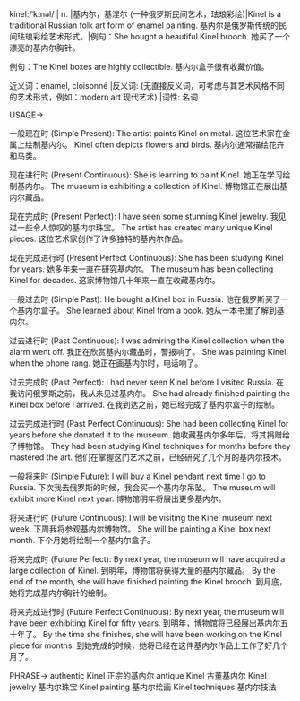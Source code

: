 kinel:/ˈkɪnəl/ | n. |基内尔，基涅尔 (一种俄罗斯民间艺术，珐琅彩绘)|Kinel is a traditional Russian folk art form of enamel painting. 基内尔是俄罗斯传统的民间珐琅彩绘艺术形式。|例句：She bought a beautiful Kinel brooch. 她买了一个漂亮的基内尔胸针。

例句：The Kinel boxes are highly collectible. 基内尔盒子很有收藏价值。


近义词：enamel, cloisonné |反义词:  (无直接反义词，可考虑与其艺术风格不同的艺术形式，例如：modern art 现代艺术) |词性: 名词


USAGE->

一般现在时 (Simple Present):
The artist paints Kinel on metal.  这位艺术家在金属上绘制基内尔。
Kinel often depicts flowers and birds. 基内尔通常描绘花卉和鸟类。

现在进行时 (Present Continuous):
She is learning to paint Kinel. 她正在学习绘制基内尔。
The museum is exhibiting a collection of Kinel.  博物馆正在展出基内尔藏品。

现在完成时 (Present Perfect):
I have seen some stunning Kinel jewelry. 我见过一些令人惊叹的基内尔珠宝。
The artist has created many unique Kinel pieces. 这位艺术家创作了许多独特的基内尔作品。

现在完成进行时 (Present Perfect Continuous):
She has been studying Kinel for years. 她多年来一直在研究基内尔。
The museum has been collecting Kinel for decades.  这家博物馆几十年来一直在收藏基内尔。

一般过去时 (Simple Past):
He bought a Kinel box in Russia. 他在俄罗斯买了一个基内尔盒子。
She learned about Kinel from a book. 她从一本书里了解到基内尔。

过去进行时 (Past Continuous):
I was admiring the Kinel collection when the alarm went off. 我正在欣赏基内尔藏品时，警报响了。
She was painting Kinel when the phone rang.  她正在画基内尔时，电话响了。

过去完成时 (Past Perfect):
I had never seen Kinel before I visited Russia. 在我访问俄罗斯之前，我从未见过基内尔。
She had already finished painting the Kinel box before I arrived.  在我到达之前，她已经完成了基内尔盒子的绘制。


过去完成进行时 (Past Perfect Continuous):
She had been collecting Kinel for years before she donated it to the museum.  她收藏基内尔多年后，将其捐赠给了博物馆。
They had been studying Kinel techniques for months before they mastered the art.  他们在掌握这门艺术之前，已经研究了几个月的基内尔技术。

一般将来时 (Simple Future):
I will buy a Kinel pendant next time I go to Russia.  下次我去俄罗斯的时候，我会买一个基内尔吊坠。
The museum will exhibit more Kinel next year. 博物馆明年将展出更多基内尔。

将来进行时 (Future Continuous):
I will be visiting the Kinel museum next week. 下周我将参观基内尔博物馆。
She will be painting a Kinel box next month.  下个月她将绘制一个基内尔盒子。

将来完成时 (Future Perfect):
By next year, the museum will have acquired a large collection of Kinel. 到明年，博物馆将获得大量的基内尔藏品。
By the end of the month, she will have finished painting the Kinel brooch.  到月底，她将完成基内尔胸针的绘制。

将来完成进行时 (Future Perfect Continuous):
By next year, the museum will have been exhibiting Kinel for fifty years. 到明年，博物馆将已经展出基内尔五十年了。
By the time she finishes, she will have been working on the Kinel piece for months.  到她完成的时候，她将已经在这件基内尔作品上工作了好几个月了。


PHRASE->
authentic Kinel  正宗的基内尔
antique Kinel 古董基内尔
Kinel jewelry 基内尔珠宝
Kinel painting 基内尔绘画
Kinel techniques 基内尔技法
